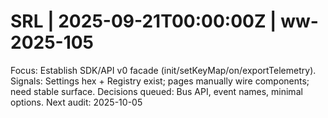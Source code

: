 # SRL | 2025-09-21T00:00:00Z | ww-2025-105

Focus: Establish SDK/API v0 facade (init/setKeyMap/on/exportTelemetry).
Signals: Settings hex + Registry exist; pages manually wire components; need stable surface.
Decisions queued: Bus API, event names, minimal options.
Next audit: 2025-10-05
